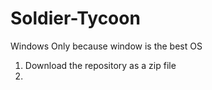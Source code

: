 # Soldier-Tycoon
Windows Only because window is the best OS

1. Download the repository as a zip file 
2. 

